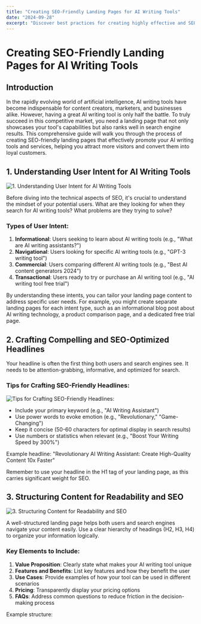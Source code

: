 ```yaml
---
title: "Creating SEO-Friendly Landing Pages for AI Writing Tools"
date: "2024-09-28"
excerpt: "Discover best practices for creating highly effective and SEO-optimized landing pages for AI writing tools and services."
---
```


# Creating SEO-Friendly Landing Pages for AI Writing Tools

## Introduction

In the rapidly evolving world of artificial intelligence, AI writing tools have become indispensable for content creators, marketers, and businesses alike. However, having a great AI writing tool is only half the battle. To truly succeed in this competitive market, you need a landing page that not only showcases your tool's capabilities but also ranks well in search engine results. This comprehensive guide will walk you through the process of creating SEO-friendly landing pages that effectively promote your AI writing tools and services, helping you attract more visitors and convert them into loyal customers.

## 1. Understanding User Intent for AI Writing Tools

![1. Understanding User Intent for AI Writing Tools](/images/08.jpeg)


Before diving into the technical aspects of SEO, it's crucial to understand the mindset of your potential users. What are they looking for when they search for AI writing tools? What problems are they trying to solve?

### Types of User Intent:

1. **Informational**: Users seeking to learn about AI writing tools (e.g., "What are AI writing assistants?")
2. **Navigational**: Users looking for specific AI writing tools (e.g., "GPT-3 writing tool")
3. **Commercial**: Users comparing different AI writing tools (e.g., "Best AI content generators 2024")
4. **Transactional**: Users ready to try or purchase an AI writing tool (e.g., "AI writing tool free trial")

By understanding these intents, you can tailor your landing page content to address specific user needs. For example, you might create separate landing pages for each intent type, such as an informational blog post about AI writing technology, a product comparison page, and a dedicated free trial page.

## 2. Crafting Compelling and SEO-Optimized Headlines

Your headline is often the first thing both users and search engines see. It needs to be attention-grabbing, informative, and optimized for search.

### Tips for Crafting SEO-Friendly Headlines:

![Tips for Crafting SEO-Friendly Headlines:](/images/04.jpeg)


- Include your primary keyword (e.g., "AI Writing Assistant")
- Use power words to evoke emotion (e.g., "Revolutionary," "Game-Changing")
- Keep it concise (50-60 characters for optimal display in search results)
- Use numbers or statistics when relevant (e.g., "Boost Your Writing Speed by 300%")

Example headline: "Revolutionary AI Writing Assistant: Create High-Quality Content 10x Faster"

Remember to use your headline in the H1 tag of your landing page, as this carries significant weight for SEO.

## 3. Structuring Content for Readability and SEO

![3. Structuring Content for Readability and SEO](/images/09.jpeg)


A well-structured landing page helps both users and search engines navigate your content easily. Use a clear hierarchy of headings (H2, H3, H4) to organize your information logically.

### Key Elements to Include:

1. **Value Proposition**: Clearly state what makes your AI writing tool unique
2. **Features and Benefits**: List key features and how they benefit the user
3. **Use Cases**: Provide examples of how your tool can be used in different scenarios
4. **Pricing**: Transparently display your pricing options
5. **FAQs**: Address common questions to reduce friction in the decision-making process

Example structure: